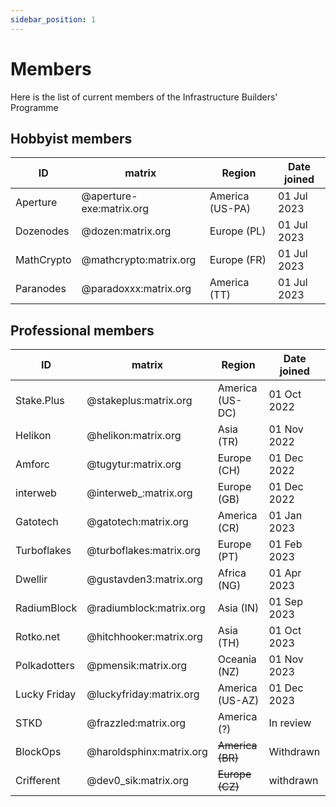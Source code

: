 ```yaml
---
sidebar_position: 1
---
```


# Members

Here is the list of current members of the Infrastructure Builders' Programme

## Hobbyist members

| ID         | matrix                   | Region          | Date joined |
| ---------- | ------------------------ | --------------- | ----------- |
| Aperture   | @aperture-exe:matrix.org | America (US-PA) | 01 Jul 2023 |
| Dozenodes  | @dozen:matrix.org        | Europe (PL)     | 01 Jul 2023 |
| MathCrypto | @mathcrypto:matrix.org   | Europe (FR)     | 01 Jul 2023 |
| Paranodes  | @paradoxxx:matrix.org    | America (TT)    | 01 Jul 2023 |

## Professional members

| ID           | matrix                   | Region           | Date joined |
| ------------ | ------------------------ | ---------------- | ----------- |
| Stake.Plus   | @stakeplus:matrix.org    | America (US-DC)  | 01 Oct 2022 |
| Helikon      | @helikon:matrix.org      | Asia (TR)        | 01 Nov 2022 |
| Amforc       | @tugytur:matrix.org      | Europe (CH)      | 01 Dec 2022 |
| interweb     | @interweb_:matrix.org    | Europe (GB)      | 01 Dec 2022 |
| Gatotech     | @gatotech:matrix.org     | America (CR)     | 01 Jan 2023 |
| Turboflakes  | @turboflakes:matrix.org  | Europe (PT)      | 01 Feb 2023 |
| Dwellir      | @gustavden3:matrix.org   | Africa (NG)      | 01 Apr 2023 |
| RadiumBlock  | @radiumblock:matrix.org  | Asia (IN)        | 01 Sep 2023 |
| Rotko.net    | @hitchhooker:matrix.org  | Asia (TH)        | 01 Oct 2023 |
| Polkadotters | @pmensik:matrix.org      | Oceania (NZ)     | 01 Nov 2023 |
| Lucky Friday | @luckyfriday:matrix.org  | America (US-AZ)  | 01 Dec 2023 |
| STKD         | @frazzled:matrix.org     | America (?)      | In review   |
| BlockOps     | @haroldsphinx:matrix.org | ~~America (BR)~~ | Withdrawn   |
| Crifferent   | @dev0_sik:matrix.org     | ~~Europe (CZ)~~  | withdrawn   |
